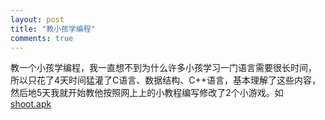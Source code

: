 ```yaml
---
layout: post
title: "教小孩学编程"
comments: true
---
```


教一个小孩学编程，我一直想不到为什么许多小孩学习一门语言需要很长时间，<!--more--> 所以只花了4天时间猛灌了C语言、数据结构、C++语言，基本理解了这些内容，然后地5天我就开始教他按照网上上的小教程编写修改了2个小游戏。如 [shoot.apk](http://hwdong.com/games/shoot.apk)


